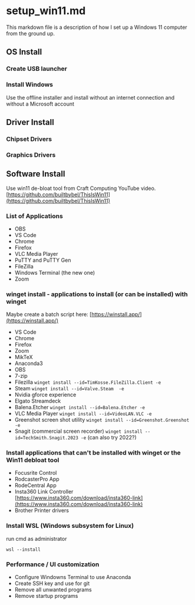 # setup_win11.md

This markdown file is a description of how I set up a Windows 11 computer from the ground up.

## OS Install

### Create USB launcher

### Install Windows

Use the offline installer and install without an internet connection and without a Microsoft account

## Driver Install

### Chipset Drivers

### Graphics Drivers

## Software Install

Use win11 de-bloat tool from Craft Computing YouTube video. [https://github.com/builtbybel/ThisIsWin11](https://github.com/builtbybel/ThisIsWin11)

### List of Applications

 * OBS
 * VS Code
 * Chrome
 * Firefox
 * VLC Media Player
 * PuTTY and PuTTY Gen
 * FileZilla
 * Windows Terminal (the new one)
 * Zoom

### winget install - applications to install (or can be installed) with winget

Maybe create a batch script here: [https://winstall.app/](https://winstall.app/)

 * VS Code
 * Chrome
 * Firefox
 * Zoom
 * MikTeX
 * Anaconda3
 * OBS
 * 7-zip
 * Filezilla ```winget install --id=TimKosse.FileZilla.Client -e```
 * Steam ```winget install --id=Valve.Steam  -e```
 * Nvidia gforce experience
 * Elgato Streamdeck
 * Balena.Etcher ```winget install --id=Balena.Etcher -e```
 * VLC Media Player ```winget install --id=VideoLAN.VLC -e```
 * Greenshot screen shot utility ```winget install --id=Greenshot.Greenshot -e```
 * Snagit (commercial screen recorder) ```winget install --id=TechSmith.Snagit.2023 -e``` (can also try 2022?)

### Install applications that can't be installed with winget or the Win11 debloat tool

 * Focusrite Control
 * RodcasterPro App
 * RodeCentral App
 * Insta360 Link Controller [https://www.insta360.com/download/insta360-link](https://www.insta360.com/download/insta360-link)
 * Brother Printer drivers

### Install WSL (Windows subsystem for Linux)

run cmd as administrator

```wsl --install```

### Performance / UI customization

 * Configure Windowns Terminal to use Anaconda
 * Create SSH key and use for git
 * Remove all unwanted programs
 * Remove startup programs 
